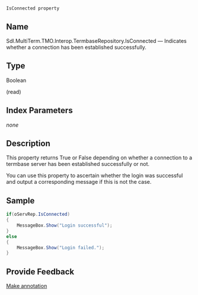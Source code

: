 

# 
    IsConnected property



## Name

Sdl.MultiTerm.TMO.Interop.TermbaseRepository.IsConnected —          Indicates whether a connection has been established successfully.



## Type

Boolean

(read)



## Index Parameters
*none*


## Description



This property returns True or False depending on whether a connection to a termbase server has been established successfully or not.

You can use this property to ascertain whether the login was successful and output a corresponding message if this is not the case.



## Sample


```cs
if(oServRep.IsConnected)
{
   	MessageBox.Show("Login successful");
} 
else 
{
   	MessageBox.Show("Login failed.");
}
```



## Provide Feedback

[Make annotation](mailto:sdk-feedback@sdl.com&amp;subject=Reference%20for%20Sdl.MultiTerm.TMO.Interop.TermbaseRepository.IsConnected)

